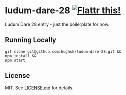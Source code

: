 # ludum-dare-28 [![Flattr this!](https://api.flattr.com/button/flattr-badge-large.png)](https://flattr.com/submit/auto?user_id=hughskennedy&url=http://github.com/hughsk/ludum-dare-28&title=ludum-dare-28&description=hughsk/ludum-dare-28%20on%20GitHub&language=en_GB&tags=flattr,github,javascript&category=software)

Ludum Dare 28 entry - just the boilerplate for now.

## Running Locally ##

```
git clone git@github.com:hughsk/ludum-dare-28.git &&
npm install &&
npm start
```

## License ##

MIT. See [LICENSE.md](http://github.com/hughsk/ludum-dare-28/blob/master/LICENSE.md) for details.
